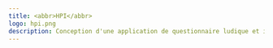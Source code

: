 ```yaml
---
title: <abbr>HPI</abbr>
logo: hpi.png
description: Conception d'une application de questionnaire ludique et interactif pour effectuer un baromètre social auprès de salariés de grands groupes.
---
```

